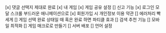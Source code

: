 [x] 댓글 선택지 제대로 완료
[x] 내 게임
[x] 게임 공유 설정
[] 신고 기능
[x] 로그인 모달 스크롤 부드러운 애니메이션으로
[x] 회원가입 시 개인정보 이용 약관
[] 에러처리 빡세게
[] 게임 선택 완료 상태일 때 혹은 완료 하면 파티클 효과
[] 검색 추천 기능
[] 모바일 최적화
[] 게임 매크로로 만들기
[] 서버 배포
[] 언어 설정